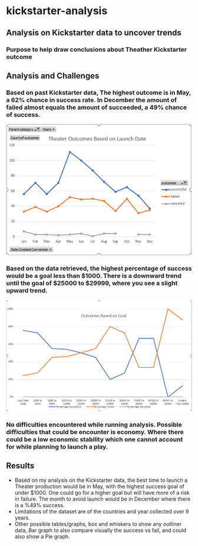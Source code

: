 # kickstarter-analysis
## Analysis on Kickstarter data to uncover trends 

### Purpose to help draw conclusions about Theather Kickstarter outcome

## Analysis and Challenges

### Based on past Kickstarter data, The highest outcome is in May, a 62% chance in success rate. In December the amount of failed almost equals the amount of succeeded, a 49% chance of success.
![Theater_Outcomes_vs_Launch](resources/Theater_Outcomes_vs_Launch.png)

### Based on the data retrieved, the highest percentage of success would be a goal less than $1000. There is a downward trend until the goal of $25000 to $29999, where you see a slight upward trend. 
![Outcomes_vs_Goals](resources/Outcomes_vs_Goals.PNG)

### No difficulties encountered while running analysis. Possible difficulties that could be encounter is economy. Where there could be a low economic stability which one cannot account for while planning to launch a play. 

## Results
- Based on my analysis on the Kickstarter data, the best time to launch a Theater production would be in May, with the highest success goal of under $1000. One could go for a higher goal but will have more of a risk in failure. The month to avoid launch would be in December where there is a %49% success. 
- Limitations of the dataset are of the countries and year collected over 9 years.
- Other possible tables/graphs, box and whiskers to show any outliner data, Bar graph to also compare visually the success vs fail, and could also show a Pie graph. 
